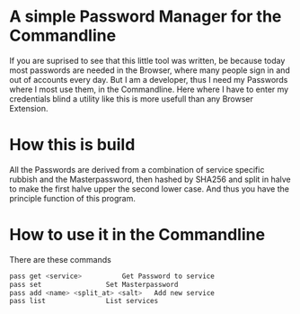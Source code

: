 # A simple Password Manager for the Commandline
If you are suprised to see that this little tool was
written, be because today most passwords are needed
in the Browser, where many people sign in and out
of accounts every day. But I am a developer, thus
I need my Passwords where I most use them, in the
Commandline. Here where I have to enter my credentials
blind a utility like this is more usefull than any 
Browser Extension.

# How this is build
All the Passwords are derived from
a combination of service specific rubbish
and the Masterpassword, then hashed
by SHA256 and split in halve to make the
first halve upper the second lower case.
And thus you have the principle function
of this program.


# How to use it in the Commandline
There are these commands
```bash
pass get <service>			Get Password to service
pass set				Set Masterpassword
pass add <name> <split_at> <salt>	Add new service
pass list				List services
```
